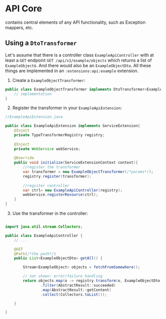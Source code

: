 # API Core

contains central elements of any API functionality, such as Exception mappers, etc.

## Using a `DtoTransformer`

Let's assume that there is a controller class `ExampleApiController` with at least a `GET` endpoint 
`GET /api/v1/example/objects` which returns a list of `ExampleObject`s.
And there would also be an `ExampleObjectDto`. All these things are implemented in an
`:extensions:api:example` extension.

1. Create a `ExampleObjectTransformer`:

```java
public class ExampleObjectTransformer implements DtoTransformer<ExampleObject, ExampleObjectDto>{
    // implementation
} 
```

2. Register the transformer in your `ExampleApiExtension`:
```java
//ExampleApiExtension.java

public class ExampleApiExtension implements ServiceExtension{
    @Inject
    private TypeTransformerRegistry registry;
    
    @Inject
    private WebService webService;
    
    @Override
    public void initialize(ServiceExtensionContext context){
        //register the transformer
        var transformer = new ExampleObjectTransformer(/*params*/);
        registry.register(transformer);
        
        //register controller
        var ctrl= new ExampleApiController(registry);
        webService.registerResource(ctrl); 
    }
}
```

3. Use the transformer in the controller:

```java

import java.util.stream.Collectors;

public class ExampleApiController {
    // ...

    @GET
    @Path(/*the path*/)
    public List<ExampleObjectDto> getAll() {

        Stream<ExampleObject> objects = fetchFromSomewhere();

        // not shown: error/failure handling
        return objects.map(o -> registry.transform(o, ExampleObjectDto.class))
                .filter(AbstractResult::succeeded)
                .map(AbstractResult::getContent)
                .collect(Collectors.toList());

    }

}
```
